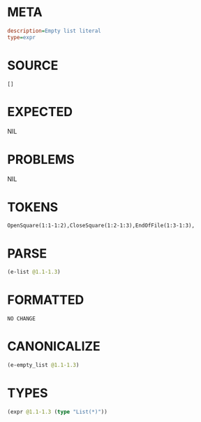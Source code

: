 # META
~~~ini
description=Empty list literal
type=expr
~~~
# SOURCE
~~~roc
[]
~~~
# EXPECTED
NIL
# PROBLEMS
NIL
# TOKENS
~~~zig
OpenSquare(1:1-1:2),CloseSquare(1:2-1:3),EndOfFile(1:3-1:3),
~~~
# PARSE
~~~clojure
(e-list @1.1-1.3)
~~~
# FORMATTED
~~~roc
NO CHANGE
~~~
# CANONICALIZE
~~~clojure
(e-empty_list @1.1-1.3)
~~~
# TYPES
~~~clojure
(expr @1.1-1.3 (type "List(*)"))
~~~
